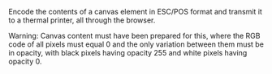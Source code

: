 Encode the contents of a canvas element in ESC/POS format and transmit it to a thermal printer, all through the browser.

Warning: Canvas content must have been prepared for this, where the RGB code of all pixels must equal 0 and the only variation between them must be in opacity, with black pixels having opacity 255 and white pixels having opacity 0.
